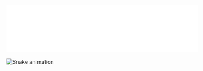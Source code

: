 <p align="center">
  <img src="header.svg" />
</p> 

![Snake animation](https://github.com/Robert663/Robert663/blob/output/github-contribution-grid-snake.svg)
